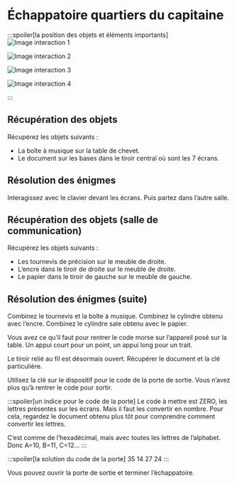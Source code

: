 # Échappatoire quartiers du capitaine

:::spoiler[la position des objets et éléments importants]
![Image interaction 1](/assets/jeu/999/guide/echappatoires/quartiers_du_capitaine/interaction_1.webp)

![Image interaction 2](/assets/jeu/999/guide/echappatoires/quartiers_du_capitaine/interaction_2.webp)

![Image interaction 3](/assets/jeu/999/guide/echappatoires/quartiers_du_capitaine/interaction_3.webp)

![Image interaction 4](/assets/jeu/999/guide/echappatoires/quartiers_du_capitaine/interaction_4.webp)

:::

## Récupération des objets

Récupérez les objets suivants :
- La boîte à musique sur la table de chevet.
- Le document sur les bases dans le tiroir central où sont les 7 écrans.

## Résolution des énigmes

Interagissez avec le clavier devant les écrans. Puis partez dans l’autre salle.

## Récupération des objets (salle de communication)

Récupérez les objets suivants :
- Les tournevis de précision sur le meuble de droite.
- L’encre dans le tiroir de droite sur le meuble de droite.
- Le papier dans le tiroir de gauche sur le meuble de gauche.


## Résolution des énigmes (suite)

Combinez le tournevis et la boîte à musique. Combinez le cylindre obtenu avec l’encre. Combinez le cylindre sale obtenu avec le papier.

Vous avez ce qu’il faut pour rentrer le code morse sur l’appareil posé sur la table. Un appui court pour un point, un appui long pour un trait.

Le tiroir relié au fil est désormais ouvert. Récupérer le document et la clé particulière.

Utilisez la clé sur le dispositif pour le code de la porte de sortie. Vous n’avez plus qu’à rentrer le code pour sortir.

:::spoiler[un indice pour le code de la porte]
Le code à mettre est ZERO, les lettres présentes sur les écrans. Mais il faut les convertir en nombre. Pour cela, regardez le document obtenu plus tôt pour comprendre comment convertir les lettres.

C’est comme de l’hexadécimal, mais avec toutes les lettres de l’alphabet. Donc A=10, B=11, C=12…
:::
<br>

:::spoiler[la solution du code de la porte]
35 14 27 24
:::


Vous pouvez ouvrir la porte de sortie et terminer l’échappatoire.